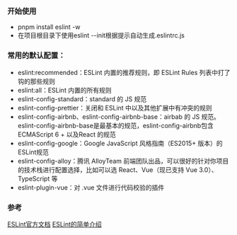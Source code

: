 ### 开始使用
- pnpm install eslint -w
- 在项目根目录下使用eslint --init根据提示自动生成.eslintrc.js

### 常用的默认配置：
- eslint:recommended：ESLint 内置的推荐规则，即 ESLint Rules 列表中打了钩的那些规则
- eslint:all：ESLint 内置的所有规则
- eslint-config-standard：standard 的 JS 规范
- eslint-config-prettier：关闭和 ESLint 中以及其他扩展中有冲突的规则
- eslint-config-airbnb、eslint-config-airbnb-base：airbab 的 JS 规范。
  eslint-config-airbnb-base是最基本的规范，eslint-config-airbnb包含ECMAScript 6 + 以及React 的规范
- eslint-config-google：Google JavaScript 风格指南（ES2015+ 版本）的ESLint规范
- eslint-config-alloy：腾讯 AlloyTeam 前端团队出品，可以很好的针对你项目的技术栈进行配置选择，比如可以选 React、Vue（现已支持 Vue 3.0）、TypeScript 等
- eslint-plugin-vue：对 .vue 文件进行代码校验的插件

### 参考
[ESLint官方文档](https://eslint.org/)
[ESLint的简单介绍](https://www.freecodecamp.org/news/the-essentials-eslint/)
